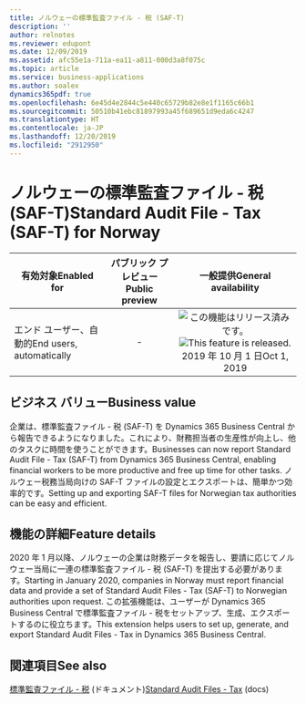 ```yaml
---
title: ノルウェーの標準監査ファイル - 税 (SAF-T)
description: ''
author: relnotes
ms.reviewer: edupont
ms.date: 12/09/2019
ms.assetid: afc55e1a-711a-ea11-a811-000d3a8f075c
ms.topic: article
ms.service: business-applications
ms.author: soalex
dynamics365pdf: true
ms.openlocfilehash: 6e45d4e2844c5e440c65729b82e8e1f1165c66b1
ms.sourcegitcommit: 50510b41ebc81897993a45f689651d9eda6c4247
ms.translationtype: HT
ms.contentlocale: ja-JP
ms.lasthandoff: 12/20/2019
ms.locfileid: "2912950"
---
```

# <a name="standard-audit-file---tax-saf-t-for-norway"></a><span data-ttu-id="259c2-102">ノルウェーの標準監査ファイル - 税 (SAF-T)</span><span class="sxs-lookup"><span data-stu-id="259c2-102">Standard Audit File - Tax (SAF-T) for Norway</span></span>


| <span data-ttu-id="259c2-103">有効対象</span><span class="sxs-lookup"><span data-stu-id="259c2-103">Enabled for</span></span>    |  <span data-ttu-id="259c2-104">パブリック プレビュー</span><span class="sxs-lookup"><span data-stu-id="259c2-104">Public preview</span></span> | <span data-ttu-id="259c2-105">一般提供</span><span class="sxs-lookup"><span data-stu-id="259c2-105">General availability</span></span> | 
| ---------- | :----------: |:----------: |
|<span data-ttu-id="259c2-106">エンド ユーザー、自動的</span><span class="sxs-lookup"><span data-stu-id="259c2-106">End users, automatically</span></span>|-| <span data-ttu-id="259c2-107">![この機能はリリース済みです。](/dynamics365-release-plan/media/green-checkmark.png "この機能はリリース済みです。")</span><span class="sxs-lookup"><span data-stu-id="259c2-107">![This feature is released.](/dynamics365-release-plan/media/green-checkmark.png "This feature is released.")</span></span> <span data-ttu-id="259c2-108">2019 年 10 月 1 日</span><span class="sxs-lookup"><span data-stu-id="259c2-108">Oct 1, 2019</span></span>|


## <a name="business-value"></a><span data-ttu-id="259c2-109">ビジネス バリュー</span><span class="sxs-lookup"><span data-stu-id="259c2-109">Business value</span></span>
<!-- bv start -->
<span data-ttu-id="259c2-110">企業は、標準監査ファイル - 税 (SAF-T) を Dynamics 365 Business Central から報告できるようになりました。これにより、財務担当者の生産性が向上し、他のタスクに時間を使うことができます。</span><span class="sxs-lookup"><span data-stu-id="259c2-110">Businesses can now report Standard Audit File - Tax (SAF-T) from Dynamics 365 Business Central, enabling financial workers to be more productive and free up time for other tasks.</span></span> <span data-ttu-id="259c2-111">ノルウェー税務当局向けの SAF-T ファイルの設定とエクスポートは、簡単かつ効率的です。</span><span class="sxs-lookup"><span data-stu-id="259c2-111">Setting up and exporting SAF-T files for Norwegian tax authorities can be easy and efficient.</span></span>
<!-- bv end -->



## <a name="feature-details"></a><span data-ttu-id="259c2-112">機能の詳細</span><span class="sxs-lookup"><span data-stu-id="259c2-112">Feature details</span></span>
<!--feature detail start -->
<span data-ttu-id="259c2-113">2020 年 1 月以降、ノルウェーの企業は財務データを報告し、要請に応じてノルウェー当局に一連の標準監査ファイル - 税 (SAF-T) を提出する必要があります。</span><span class="sxs-lookup"><span data-stu-id="259c2-113">Starting in January 2020, companies in Norway must report financial data and provide a set of Standard Audit Files - Tax (SAF-T) to Norwegian authorities upon request.</span></span> <span data-ttu-id="259c2-114">この拡張機能は、ユーザーが Dynamics 365 Business Central で標準監査ファイル - 税をセットアップ、生成、エクスポートするのに役立ちます。</span><span class="sxs-lookup"><span data-stu-id="259c2-114">This extension helps users to set up, generate, and export Standard Audit Files - Tax in Dynamics 365 Business Central.</span></span>
<!--feature detail end -->










## <a name="see-also"></a><span data-ttu-id="259c2-115">関連項目</span><span class="sxs-lookup"><span data-stu-id="259c2-115">See also</span></span>

<span data-ttu-id="259c2-116">[標準監査ファイル - 税](https://docs.microsoft.com/dynamics365/business-central/localfunctionality/norway/ui-extensions-setup-and-generate-saf-t-files-no) (ドキュメント)</span><span class="sxs-lookup"><span data-stu-id="259c2-116">[Standard Audit Files - Tax](https://docs.microsoft.com/dynamics365/business-central/localfunctionality/norway/ui-extensions-setup-and-generate-saf-t-files-no) (docs)</span></span>
